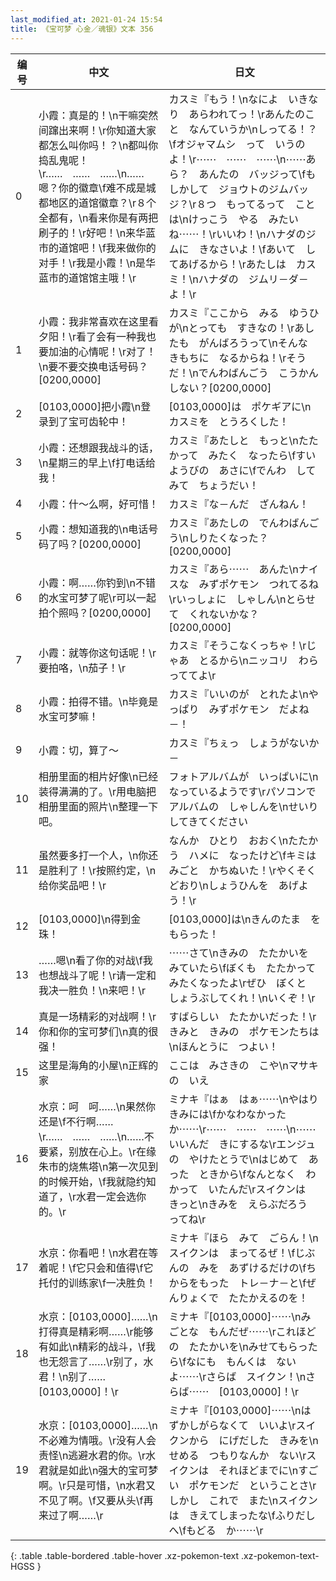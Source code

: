 ```yaml
---
last_modified_at: 2021-01-24 15:54
title: 《宝可梦 心金／魂银》文本 356
---
```

| 编号 | 中文 | 日文 |
| ---- | ---- | ---- |
| 0 | 小霞：真是的！\n干嘛突然间蹿出来啊！\r你知道大家都怎么叫你吗！？\n都叫你捣乱鬼呢！\r……　……　……\n……嗯？你的徽章\f难不成是城都地区的道馆徽章？\r８个全都有，\n看来你是有两把刷子的！\r好吧！\n来华蓝市的道馆吧！\f我来做你的对手！\r我是小霞！\n是华蓝市的道馆馆主哦！\r | カスミ『もう！\nなによ　いきなり　あらわれてっ！\rあんたのこと　なんていうか\nしってる！？\fオジャマムシ　って　いうのよ！\r⋯⋯　⋯⋯　⋯⋯\n⋯⋯あら？　あんたの　バッジって\fもしかして　ジョウトのジムバッジ？\r８つ　もってるって　ことは\nけっこう　やる　みたいね⋯⋯！\rいいわ！\nハナダのジムに　きなさいよ！\fあいて　してあげるから！\rあたしは　カスミ！\nハナダの　ジムリ－ダ－よ！\r |
| 1 | 小霞：我非常喜欢在这里看夕阳！\r看了会有一种我也要加油的心情呢！\r对了！\n要不要交换电话号码？[0200,0000] | カスミ『ここから　みる　ゆうひが\nとっても　すきなの！\rあしたも　がんばろうって\nそんな　きもちに　なるからね！\rそうだ！\nでんわばんごう　こうかん　しない？[0200,0000] |
| 2 | [0103,0000]把小霞\n登录到了宝可齿轮中！ | [0103,0000]は　ポケギアに\nカスミを　とうろくした！ |
| 3 | 小霞：还想跟我战斗的话，\n星期三的早上\f打电话给我！ | カスミ『あたしと　もっと\nたたかって　みたく　なったら\fすいようびの　あさに\fでんわ　してみて　ちょうだい！ |
| 4 | 小霞：什～么啊，好可惜！ | カスミ『な－んだ　ざんねん！ |
| 5 | 小霞：想知道我的\n电话号码了吗？[0200,0000] | カスミ『あたしの　でんわばんごう\nしりたくなった？[0200,0000] |
| 6 | 小霞：啊……你钓到\n不错的水宝可梦了呢\r可以一起拍个照吗？[0200,0000] | カスミ『あら⋯⋯　あんた\nナイスな　みずポケモン　つれてるね\rいっしょに　しゃしん\nとらせて　くれないかな？[0200,0000] |
| 7 | 小霞：就等你这句话呢！\r要拍咯，\n茄子！\r | カスミ『そうこなくっちゃ！\rじゃあ　とるから\nニッコリ　わらっててよ\r |
| 8 | 小霞：拍得不错。\n毕竟是水宝可梦嘛！ | カスミ『いいのが　とれたよ\nやっぱり　みずポケモン　だよね－！ |
| 9 | 小霞：切，算了～ | カスミ『ちぇっ　しょうがないか－ |
| 10 | 相册里面的相片好像\n已经装得满满的了。\r用电脑把相册里面的照片\n整理一下吧。 | フォトアルバムが　いっぱいに\nなっているようです\rパソコンで　アルバムの　しゃしんを\nせいり　してきてください |
| 11 | 虽然要多打一个人，\n你还是胜利了！\r按照约定，\n给你奖品吧！\r | なんか　ひとり　おおく\nたたかう　ハメに　なったけど\fキミは　みごと　かちぬいた！\rやくそく　どおり\nしょうひんを　あげよう！\r |
| 12 | [0103,0000]\n得到金珠！ | [0103,0000]は\nきんのたま　を　もらった！ |
| 13 | ……嗯\n看了你的对战\f我也想战斗了呢！\r请一定和我决一胜负！\n来吧！\r | ⋯⋯さて\nきみの　たたかいを　みていたら\fぼくも　たたかって　みたくなったよ\rぜひ　ぼくと　しょうぶしてくれ！\nいくぞ！\r |
| 14 | 真是一场精彩的对战啊！\r你和你的宝可梦们\n真的很强！ | すばらしい　たたかいだった！\rきみと　きみの　ポケモンたちは\nほんとうに　つよい！ |
| 15 | 这里是海角的小屋\n正辉的家 | ここは　みさきの　こや\nマサキの　いえ |
| 16 | 水京：呵　呵……\n果然你还是\f不行啊……\r……　……　……\n……不要紧，别放在心上。\r在缘朱市的烧焦塔\n第一次见到的时候开始，\f我就隐约知道了，\r水君一定会选你的。\r | ミナキ『はぁ　はぁ⋯⋯\nやはり　きみには\fかなわなかった　か⋯⋯\r⋯⋯　⋯⋯　⋯⋯\n⋯⋯いいんだ　きにするな\rエンジュの　やけたとうで\nはじめて　あった　ときから\fなんとなく　わかって　いたんだ\rスイクンは　きっと\nきみを　えらぶだろう　ってね\r |
| 17 | 水京：你看吧！\n水君在等着呢！\f它只会和值得\f它托付的训练家\f一决胜负！ | ミナキ『ほら　みて　ごらん！\nスイクンは　まってるぜ！\fじぶんの　みを　あずけるだけの\fちからをもった　トレ－ナ－と\fぜんりょくで　たたかえるのを！ |
| 18 | 水京：[0103,0000]……\n打得真是精彩啊……\r能够有如此\n精彩的战斗，\f我也无怨言了……\r别了，水君！\n别了……[0103,0000]！\r | ミナキ『[0103,0000]⋯⋯\nみごとな　もんだぜ⋯⋯\rこれほどの　たたかいを\nみせてもらったら\fなにも　もんくは　ないよ⋯⋯\rさらば　スイクン！\nさらば⋯⋯　[0103,0000]！\r |
| 19 | 水京：[0103,0000]……\n不必难为情哦。\r没有人会责怪\n逃避水君的你。\r水君就是如此\n强大的宝可梦啊。\r只是可惜，\n水君又不见了啊。\f又要从头\f再来过了啊……\r | ミナキ『[0103,0000]⋯⋯\nはずかしがらなくて　いいよ\rスイクンから　にげだした　きみを\nせめる　つもりなんか　ない\rスイクンは　それほどまでに\nすごい　ポケモンだ　ということさ\rしかし　これで　また\nスイクンは　きえてしまったな\fふりだしへ\fもどる　か⋯⋯\r |
{: .table .table-bordered .table-hover .xz-pokemon-text .xz-pokemon-text-HGSS }